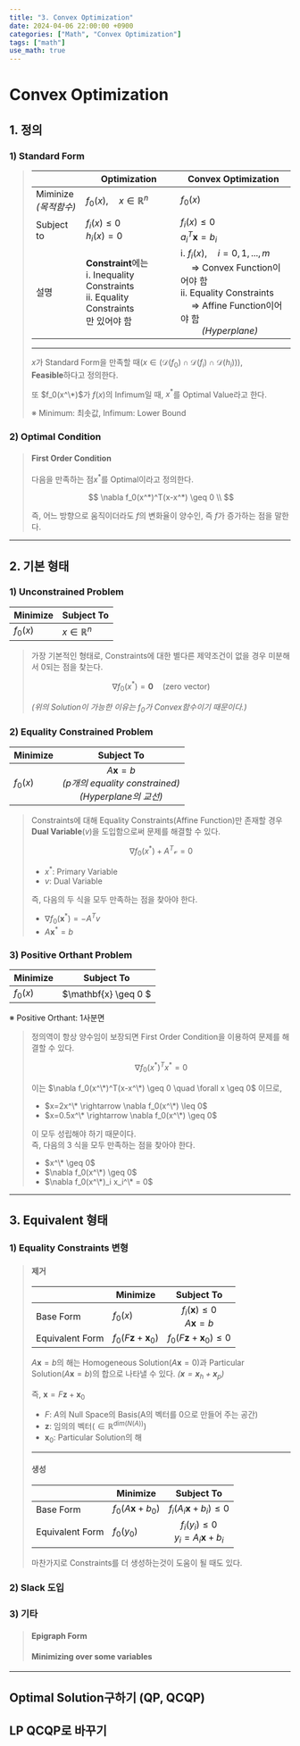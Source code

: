 ```yaml
---
title: "3. Convex Optimization"
date: 2024-04-06 22:00:00 +0900
categories: ["Math", "Convex Optimization"]
tags: ["math"]
use_math: true
---
```


# Convex Optimization

## 1. 정의

### 1) Standard Form
> 
> | | Optimization | Convex Optimization |
> | --- | --- | --- |
> | Miminize<br>_(목적함수)_ | $f_0(x), \quad x \in \mathbb{R}^n$ | $f_0(x)$ |
> | Subject to | $f_i(x) \leq 0$<br> $h_i(x) = 0$ | $f_i(x) \leq 0$<br>$a_i^T\mathbf{x}=b_i$ |
> | 설명 | **Constraint**에는 <br>ⅰ. Inequality Constraints<br> ⅱ. Equality Constraints<br>만 있어야 함 | ⅰ. $f_i(x), \quad i=0, 1,...,m$<br> $\quad \Rightarrow$ Convex Function이어야 함<br> ⅱ. Equality Constraints<br>$\quad \Rightarrow$ Affine Function이어야 함<br>$\quad\quad$_(Hyperplane)_ |
> 
> ---
> $x$가 Standard Form을 만족할 때$(x \in (\mathcal{D}(f_0) \cap  \mathcal{D}(f_i) \cap \mathcal{D}(h_i)))$,<br>
> **Feasible**하다고 정의한다.
> 
> 또 $f_0(x^\*)$가 $f(x)$의 Infimum일 때, $x^*$를 Optimal Value라고 한다.
> 
> &#8251; Minimum: 최솟값, Infimum: Lower Bound

### 2) Optimal Condition

> #### First Order Condition
> 
> 다음을 만족하는 점$x^*$를 Optimal이라고 정의한다.
>
> $$
> \nabla f_0(x^*)^T(x-x^*) \geq 0 \\
> $$
>
> 즉, 어느 방향으로 움직이더라도 $f$의 변화율이 양수인, 즉 $f$가 증가하는 점을 말한다.

---
## 2. 기본 형태

### 1) Unconstrained Problem

| Minimize | Subject To|
| --- | --- |
| $f_0(x)$ | $x \in \mathbb{R}^n$ |

> 가장 기본적인 형태로, Constraints에 대한 별다른 제약조건이 없을 경우 미분해서 0되는 점을 찾는다.
>
> $$
> \nabla f_0(x^*) = \textbf{0} \quad(\text{zero vector})
> $$
>
> _(위의 Solution이 가능한 이유는 $f_0$가 Convex함수이기 때문이다.)_

### 2) Equality Constrained Problem

| Minimize | Subject To|
| --- |:---:|
| $f_0(x)$ | $A\mathbf{x} = b$<br> _(p개의 equality constrained)_<br> _(Hyperplane의 교선)_ |

> Constraints에 대해 Equality Constraints(Affine Function)만 존재할 경우<br>
> **Dual Variable**($v$)을 도입함으로써 문제를 해결할 수 있다.
>
> $$
> \nabla f_0(x^*) + A^T\mathcal{v} = 0
> $$
>
> - $x^*$: Primary Variable
> - $v$: Dual Variable
>
> 즉, 다음의 두 식을 모두 만족하는 점을 찾아야 한다.
> - $\nabla f_0(\mathbf{x}^*) = -A^Tv$
> - $A\mathbf{x}^* = b$

### 3) Positive Orthant Problem

| Minimize | Subject To|
| --- |:---:|
| $f_0(x)$ | $\mathbf{x} \geq 0 $ |

&#8251; Positive Orthant: 1사분면

> 정의역이 항상 양수임이 보장되면 First Order Condition을 이용하여 문제를 해결할 수 있다.
>
> $$
> \nabla f_0(x^*)^Tx^* = 0
> $$
>
> 이는 $\nabla f_0(x^\*)^T(x-x^\*) \geq 0 \quad \forall x \geq 0$ 이므로,<br>
> - $x=2x^\* \rightarrow \nabla f_0(x^\*) \leq 0$
> - $x=0.5x^\* \rightarrow \nabla f_0(x^\*) \geq 0$
>
> 이 모두 성립해야 하기 때문이다.<br>
> 즉, 다음의 3 식을 모두 만족하는 점을 찾아야 한다.
>
> - $x^\* \geq 0$
> - $\nabla f_0(x^\*) \geq 0$
> - $\nabla f_0(x^\*)_i x_i^\* = 0$

---
## 3. Equivalent 형태

### 1) Equality Constraints 변형

> #### 제거
> 
> | | Minimize | Subject To|
> | --- | --- |:---:|
> | Base Form | $f_0(x)$ | $f_i(\mathbf{x}) \leq 0$<br>$A\mathbf{x} = b$ |
> | Equivalent Form | $f_0(F\mathbf{z}+\mathbf{x}_0)$ | $f_0(F\mathbf{z}+\mathbf{x}_0) \leq 0$ |
> 
> $A\mathbf{x} = b$의 해는 Homogeneous Solution($A\mathbf{x} = 0$)과 Particular Solution($A\mathbf{x} = b$)의 합으로 나타낼 수 있다.
> _($\mathbf{x} = \mathbf{x}_h + \mathbf{x}_p$)_
>
> 즉, $\mathbf{x} = F\mathbf{z} + \mathbf{x}_0$
> - $F$: $A$의 Null Space의 Basis(A의 벡터를 0으로 만들어 주는 공간)
> - $\mathbf{z}$: 임의의 벡터($\in \mathbb{R}^{dim(N(A))}$)
> - $\mathbf{x}_0$: Particular Solution의 해
> 
> ---
> #### 생성
>
> | | Minimize | Subject To|
> | --- | --- |:---:|
> | Base Form | $f_0(A\mathbf{x}+b_0)$ | $f_i(A_i\mathbf{x}+b_i) \leq 0$ |
> | Equivalent Form | $f_0(y_0)$ | $f_i(y_i) \leq 0$<br> $y_i = A_i\mathbf{x} + b_i$ |
>
> 마찬가지로 Constraints를 더 생성하는것이 도움이 될 때도 있다.

### 2) Slack 도입

### 3) 기타
> #### Epigraph Form
> #### Minimizing over some variables

---
## Optimal Solution구하기 (QP, QCQP)

## LP QCQP로 바꾸기

